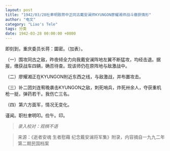 ```yaml
---
layout: post
title: "1942/03/28杜聿明致蒋中正同古戴安澜师KYUNGON廖耀湘师战斗缴获情形"
author: "电文"
category: "Liao's Tele"
tags: 分类
date: 1942-03-28 00:00:00 +0800
---
```

即刻到，重庆委员长蒋：圜密。（加表）。

（一）围攻同古之敌，昨夜倾全力向我戴安澜阵地左翼不断猛攻，均经击退。据报，缴获战车四辆，确否待查。现该师仍在原阵地与敌激战中。

（二）廖耀湘正在KYUNGON附近东西之线，与敌激战，并布置攻击。

（三）补二团刘连宥晚袭击KYUNGON之敌，刺死哨兵，炸死卅余人，夺获重机枪一挺，弹药若干。我伤亡三名。

（四）第六方面军，情况无变化。

谨闻。职杜聿明叩。俭午。印。


>*录入校对：观棋不语*

> 来源：《逝者安魂 生者慰藉 纪念戴安澜将军集》附录，内容摘自一九九二年第二期民国档案